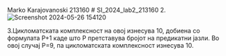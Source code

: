 Marko Karajovanoski 213160 # SI_2024_lab2_213160
2. ![Screenshot 2024-05-26 154120](https://github.com/marko8188/SI_2024_lab2_213160/assets/166756692/095ab379-af9a-4d6d-858d-cd522f1922aa)

3.Цикломатската комплексност на овој изнесува 10, добиена со формулата P+1 каде што P претставува бројот на предикатни јазли. Во овој случај P=9, па цикломатската комплексност изнесува 10.
